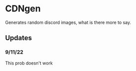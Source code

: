 # CDNgen
Generates random discord images, what is there more to say.

## Updates

### 9/11/22
This prob doesn't work
